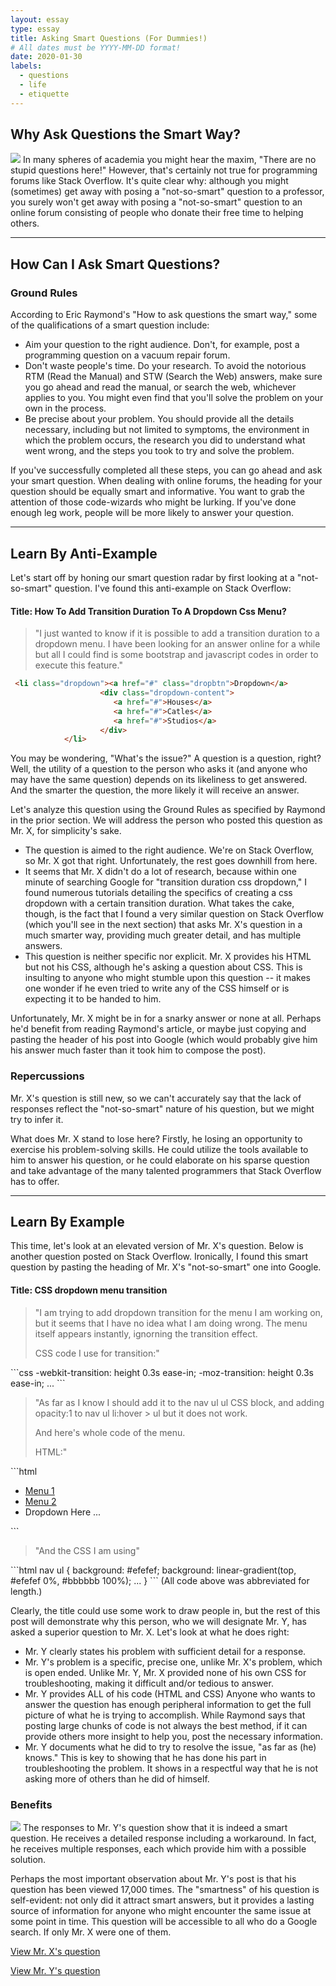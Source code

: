 ```yaml
---
layout: essay
type: essay
title: Asking Smart Questions (For Dummies!)
# All dates must be YYYY-MM-DD format!
date: 2020-01-30
labels:
  - questions
  - life
  - etiquette
---
```

## Why Ask Questions the Smart Way?
<img class="ui small right floated image" src="../images/question.jpeg">
In many spheres of academia you might hear the maxim, "There are no stupid questions here!" However, that's certainly not true for programming forums like Stack Overflow. It's quite clear why: although you might (sometimes) get away with posing a "not-so-smart" question to a professor, you surely won't get away with posing a "not-so-smart" question to an online forum consisting of people who donate their free time to helping others.

---

## How Can I Ask Smart Questions?
### Ground Rules
According to Eric Raymond's "How to ask questions the smart way," some of the qualifications of a smart question include: 
* Aim your question to the right audience. Don't, for example, post a programming question on a vacuum repair forum.
* Don't waste people's time. Do your research. To avoid the notorious RTM (Read the Manual) and STW (Search the Web) answers, make sure you go ahead and read the manual, or search the web, whichever applies to you. You might even find that you'll solve the problem on your own in the process.
* Be precise about your problem. You should provide all the details necessary, including but not limited to symptoms, the environment in which the problem occurs, the research you did to understand what went wrong, and the steps you took to try and solve the problem.

If you've successfully completed all these steps, you can go ahead and ask your smart question. When dealing with online forums, the heading for your question should be equally smart and informative. You want to grab the attention of those code-wizards who might be lurking. If you've done enough leg work, people will be more likely to answer your question.

---

## Learn By Anti-Example
Let's start off by honing our smart question radar by first looking at a "not-so-smart" question. I've found this anti-example on Stack Overflow:

#### <b>Title:</b> How To Add Transition Duration To A Dropdown Css Menu?
<blockquote>
  "I just wanted to know if it is possible to add a transition duration to a dropdown menu. I have been looking for an answer online for a while but all I could find is some bootstrap and javascript codes in order to execute this feature."
</blockquote>

```html
 <li class="dropdown"><a href="#" class="dropbtn">Dropdown</a>
                    <div class="dropdown-content">
                       <a href="#">Houses</a>
                       <a href="#">Catles</a>
                       <a href="#">Studios</a>
                    </div>
            </li>
 ```
You may be wondering, "What's the issue?" A question is a question, right? Well, the utility of a question to the person who asks it (and anyone who may have the same question) depends on its likeliness to get answered. And the smarter the question, the more likely it will receive an answer.

Let's analyze this question using the Ground Rules as specified by Raymond in the prior section. We will address the person who posted this question as Mr. X, for simplicity's sake. 
* The question is aimed to the right audience. We're on Stack Overflow, so Mr. X got that right. Unfortunately, the rest goes downhill from here.
* It seems that Mr. X didn't do a lot of research, because within one minute of searching Google for "transition duration css dropdown," I found numerous tutorials detailing the specifics of creating a css dropdown with a certain transition duration. What takes the cake, though, is the fact that I found a very similar question on Stack Overflow (which you'll see in the next section) that asks Mr. X's question in a much smarter way, providing much greater detail, and has multiple answers.
* This question is neither specific nor explicit. Mr. X provides his HTML but not his CSS, although he's asking a question about CSS. This is insulting to anyone who might stumble upon this question -- it makes one wonder if he even tried to write any of the CSS himself or is expecting it to be handed to him. 

Unfortunately, Mr. X might be in for a snarky answer or none at all. Perhaps he'd benefit from reading Raymond's article, or maybe just copying and pasting the header of his post into Google (which would probably give him his answer much faster than it took him to compose the post).

### Repercussions
Mr. X's question is still new, so we can't accurately say that the lack of responses reflect the "not-so-smart" nature of his question, but we might try to infer it.

What does Mr. X stand to lose here? Firstly, he losing an opportunity to exercise his problem-solving skills. He could utilize the tools available to him to answer his question, or he could elaborate on his sparse question and take advantage of the many talented programmers that Stack Overflow has to offer.

---

## Learn By Example
This time, let's look at an elevated version of Mr. X's question. Below is another question posted on Stack Overflow. Ironically, I found this smart question by pasting the heading of Mr. X's "not-so-smart" one into Google.

#### <b>Title:</b> CSS dropdown menu transition
<blockquote>
  "I am trying to add dropdown transition for the menu I am working on, but it seems that I have no idea what I am doing wrong. The menu itself appears instantly, ignorning the transition effect.

CSS code I use for transition:"
</blockquote>
```css
-webkit-transition: height 0.3s ease-in;
-moz-transition: height 0.3s ease-in;
...
```
<blockquote>
  "As far as I know I should add it to the nav ul ul CSS block, and adding opacity:1 to nav ul li:hover > ul but it does not work.

And here's whole code of the menu.

HTML:"
</blockquote>
```html
<nav>
    <ul>
        <li><a href="http://www.www.com/">Menu 1</a></li>
        <li><a href="http://www.www.com/">Menu 2</a></li>
        <li><a>Dropdown Here</a>
        ...
</nav>
```
<blockquote>
  "And the CSS I am using"
</blockquote>
```html
nav ul {
    background: #efefef; 
    background: linear-gradient(top, #efefef 0%, #bbbbbb 100%); 
    ...
}
```
(All code above was abbreviated for length.)

Clearly, the title could use some work to draw people in, but the rest of this post will demonstrate why this person, who we will designate Mr. Y, has asked a superior question to Mr. X. Let's look at what he does right:
* Mr. Y clearly states his problem with sufficient detail for a response.
* Mr. Y's problem is a specific, precise one, unlike Mr. X's problem, which is open ended. Unlike Mr. Y, Mr. X provided none of his own CSS for troubleshooting, making it difficult and/or tedious to answer.
* Mr. Y provides ALL of his code (HTML and CSS) Anyone who wants to answer the question has enough peripheral information to get the full picture of what he is trying to accomplish. While Raymond says that posting large chunks of code is not always the best method, if it can provide others more insight to help you, post the necessary information.
* Mr. Y documents what he did to try to resolve the issue, "as far as (he) knows." This is key to showing that he has done his part in troubleshooting the problem. It shows in a respectful way that he is not asking more of others than he did of himself.

### Benefits
<img class="ui medium right floated image" src="../images/congratulations-you-figured.jpg">
The responses to Mr. Y's question show that it is indeed a smart question. He receives a detailed response including a workaround. In fact, he receives multiple responses, each which provide him with a possible solution.

Perhaps the most important observation about Mr. Y's post is that his question has been viewed 17,000 times. The "smartness" of his question is self-evident: not only did it attract smart answers, but it provides a lasting source of information for anyone who might encounter the same issue at some point in time. This question will be accessible to all who do a Google search. If only Mr. X were one of them.

<a href="https://stackoverflow.com/questions/59996722/how-to-add-transition-duration-to-a-dropdown-css-menu">View Mr. X's question</a>

<a href="https://stackoverflow.com/questions/24614200/css-dropdown-menu-transition">View Mr. Y's question</a>
